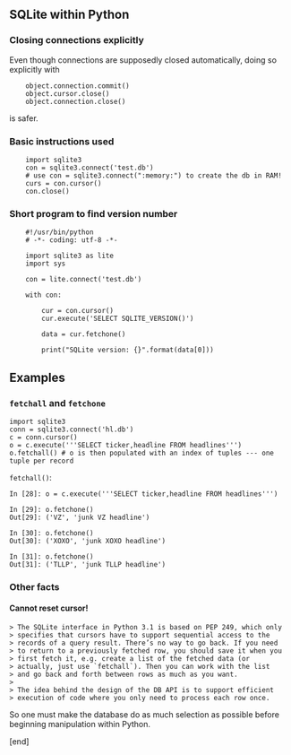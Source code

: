 ## SQLite within Python

### Closing connections explicitly

Even though connections are supposedly closed automatically, doing so explicitly with

        object.connection.commit()
        object.cursor.close()
        object.connection.close()

 is safer.

### Basic instructions used

        import sqlite3
        con = sqlite3.connect('test.db')
        # use con = sqlite3.connect(":memory:") to create the db in RAM!
        curs = con.cursor()
        con.close()

### Short program to find version number

        #!/usr/bin/python
        # -*- coding: utf-8 -*-

        import sqlite3 as lite
        import sys

        con = lite.connect('test.db')

        with con:
            
            cur = con.cursor()    
            cur.execute('SELECT SQLITE_VERSION()')
            
            data = cur.fetchone()
            
            print("SQLite version: {}".format(data[0]))

## Examples

### `fetchall` and `fetchone`

    import sqlite3
    conn = sqlite3.connect('hl.db')
    c = conn.cursor()
    o = c.execute('''SELECT ticker,headline FROM headlines''')
    o.fetchall() # o is then populated with an index of tuples --- one tuple per record

`fetchall()`:

    In [28]: o = c.execute('''SELECT ticker,headline FROM headlines''')

    In [29]: o.fetchone()
    Out[29]: ('VZ', 'junk VZ headline')

    In [30]: o.fetchone()
    Out[30]: ('XOXO', 'junk XOXO headline')

    In [31]: o.fetchone()
    Out[31]: ('TLLP', 'junk TLLP headline')

### Other facts

#### Cannot reset cursor!

    > The SQLite interface in Python 3.1 is based on PEP 249, which only
    > specifies that cursors have to support sequential access to the
    > records of a query result. There’s no way to go back. If you need
    > to return to a previously fetched row, you should save it when you
    > first fetch it, e.g. create a list of the fetched data (or
    > actually, just use `fetchall`). Then you can work with the list
    > and go back and forth between rows as much as you want.
    >
    > The idea behind the design of the DB API is to support efficient
    > execution of code where you only need to process each row once.

 So one must make the database do as much selection as possible before beginning manipulation within Python.


[end]
